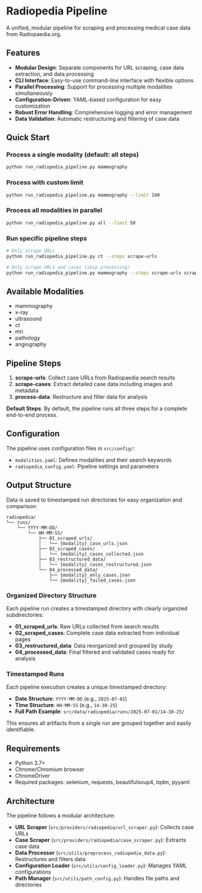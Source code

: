 # Radiopedia Pipeline

A unified, modular pipeline for scraping and processing medical case data from Radiopaedia.org.

## Features

- **Modular Design**: Separate components for URL scraping, case data extraction, and data processing
- **CLI Interface**: Easy-to-use command-line interface with flexible options
- **Parallel Processing**: Support for processing multiple modalities simultaneously
- **Configuration-Driven**: YAML-based configuration for easy customization
- **Robust Error Handling**: Comprehensive logging and error management
- **Data Validation**: Automatic restructuring and filtering of case data

## Quick Start

### Process a single modality (default: all steps)
```bash
python run_radiopedia_pipeline.py mammography
```

### Process with custom limit
```bash
python run_radiopedia_pipeline.py mammography --limit 100
```

### Process all modalities in parallel
```bash
python run_radiopedia_pipeline.py all --limit 50
```

### Run specific pipeline steps
```bash
# Only scrape URLs
python run_radiopedia_pipeline.py ct --steps scrape-urls

# Only scrape URLs and cases (skip processing)
python run_radiopedia_pipeline.py mammography --steps scrape-urls scrape-cases
```

## Available Modalities

- mammography
- x-ray
- ultrasound
- ct
- mri
- pathology
- angiography

## Pipeline Steps

1. **scrape-urls**: Collect case URLs from Radiopaedia search results
2. **scrape-cases**: Extract detailed case data including images and metadata  
3. **process-data**: Restructure and filter data for analysis

**Default Steps**: By default, the pipeline runs all three steps for a complete end-to-end process.

## Configuration

The pipeline uses configuration files in `src/config/`:

- `modalities.yaml`: Defines modalities and their search keywords
- `radiopedia_config.yaml`: Pipeline settings and parameters

## Output Structure

Data is saved to timestamped run directories for easy organization and comparison:

```
radiopedia/
└── runs/
    └── YYYY-MM-DD/
        └── HH-MM-SS/
            ├── 01_scraped_urls/
            │   └── {modality}_case_urls.json
            ├── 02_scraped_cases/
            │   └── {modality}_cases_collected.json
            ├── 03_restructured_data/
            │   └── {modality}_cases_restructured.json
            └── 04_processed_data/
                ├── {modality}_only_cases.json
                └── {modality}_failed_cases.json
```

### Organized Directory Structure

Each pipeline run creates a timestamped directory with clearly organized subdirectories:
- **01_scraped_urls**: Raw URLs collected from search results
- **02_scraped_cases**: Complete case data extracted from individual pages
- **03_restructured_data**: Data reorganized and grouped by study
- **04_processed_data**: Final filtered and validated cases ready for analysis

### Timestamped Runs

Each pipeline execution creates a unique timestamped directory:
- **Date Structure**: `YYYY-MM-DD` (e.g., `2025-07-01`)
- **Time Structure**: `HH-MM-SS` (e.g., `14-30-25`)
- **Full Path Example**: `src/data/radiopedia/runs/2025-07-01/14-30-25/`

This ensures all artifacts from a single run are grouped together and easily identifiable.

## Requirements

- Python 3.7+
- Chrome/Chromium browser
- ChromeDriver
- Required packages: selenium, requests, beautifulsoup4, tqdm, pyyaml

## Architecture

The pipeline follows a modular architecture:

- **URL Scraper** (`src/providers/radiopedia/url_scraper.py`): Collects case URLs
- **Case Scraper** (`src/providers/radiopedia/case_scraper.py`): Extracts case data
- **Data Processor** (`src/utils/preprocess_radiopedia_data.py`): Restructures and filters data
- **Configuration Loader** (`src/utils/config_loader.py`): Manages YAML configurations
- **Path Manager** (`src/utils/path_config.py`): Handles file paths and directories
